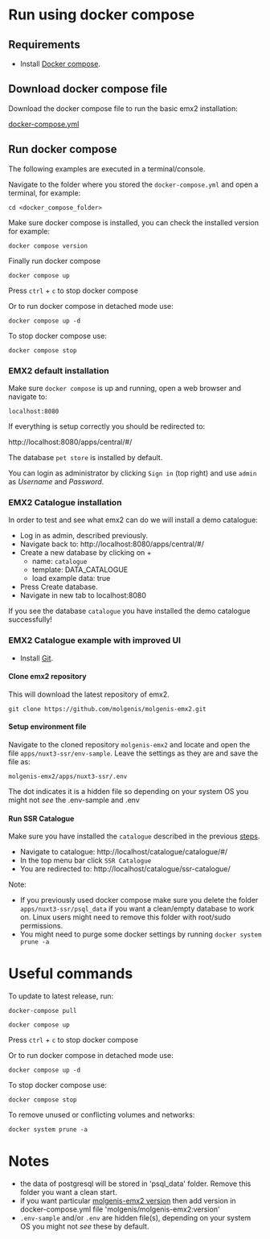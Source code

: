 # Run using docker compose

## Requirements

* Install [Docker compose](https://docs.docker.com/compose/install/).

## Download docker compose file

Download the docker compose file to run the basic emx2 installation:

[docker-compose.yml](https://raw.githubusercontent.com/molgenis/molgenis-emx2/master/docker-compose.yml)

## Run docker compose

The following examples are executed in a terminal/console.

Navigate to the folder where you stored  the `docker-compose.yml` and open a terminal, for example:

```console
cd <docker_compose_folder>
```

Make sure docker compose is installed, you can check the installed version for example:

```console
docker compose version
```

Finally run docker compose

```console
docker compose up
```

Press `ctrl` + `c` to stop docker compose

Or to run docker compose in detached mode use:

```console
docker compose up -d
```

To stop docker compose use:

```console
docker compose stop
```

### EMX2 default installation

Make sure `docker compose` is up and running, open a web browser and navigate to:

`localhost:8080`

If everything is setup correctly you should be redirected to:

http://localhost:8080/apps/central/#/

The database `pet store` is installed by default.

You can login as administrator by clicking `Sign in` (top right) and use `admin` as *Username* and *Password*.

### EMX2 Catalogue installation

In order to test and see what emx2 can do we will install a demo catalogue:

* Log in as admin, described previously.
* Navigate back to: http://localhost:8080/apps/central/#/
* Create a new database by clicking on +
  * name: `catalogue`
  * template: DATA_CATALOGUE
  * load example data: true
* Press Create database.
* Navigate in new tab to localhost:8080

If you see the database `catalogue` you have installed the demo catalogue successfully!

### EMX2 Catalogue example with improved UI

* Install [Git](https://github.com/git-guides/install-git).

#### Clone emx2 repository

This will download the latest repository of emx2.

`git clone https://github.com/molgenis/molgenis-emx2.git`

#### Setup environment file

Navigate to the cloned repository `molgenis-emx2` and locate and open the file `apps/nuxt3-ssr/env-sample`. Leave the settings as they are and save the file as:

`molgenis-emx2/apps/nuxt3-ssr/.env`

The dot indicates it is a hidden file so depending on your system OS you might not *see* the .env-sample and .env

#### Run SSR Catalogue

Make sure you have installed the `catalogue` described in the previous [steps](run_docker.md#emx2-catalogue-installation).

* Navigate to catalogue: http://localhost/catalogue/catalogue/#/
* In the top menu bar click `SSR Catalogue`
* You are redirected to: http://localhost/catalogue/ssr-catalogue/

Note:

* If you previously used docker compose make sure you delete the folder `apps/nuxt3-ssr/psql_data` if you want a clean/empty database to work on. Linux users might need to remove this folder with root/sudo permissions.
* You might need to purge some docker settings by running `docker system prune -a`

# Useful commands

To update to latest release, run:

```console
docker-compose pull
```

```console
docker compose up
```

Press `ctrl` + `c` to stop docker compose

Or to run docker compose in detached mode use:

```console
docker compose up -d
```

To stop docker compose use:

```console
docker compose stop
```

To remove unused or conflicting volumes and networks:

```console
docker system prune -a
```

# Notes

* the data of postgresql will be stored in 'psql_data' folder. Remove this folder you want a clean start.
* if you want particular [molgenis-emx2 version](https://hub.docker.com/r/molgenis/molgenis-emx2/tags) then add version in docker-compose.yml file 'molgenis/molgenis-emx2:version'
* `.env-sample` and/or `.env` are hidden file(s), depending on your system OS you might not *see* these by default.